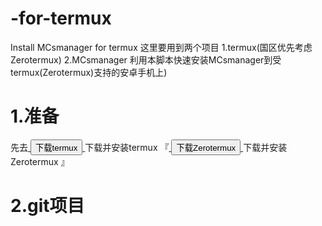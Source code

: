 # -for-termux
Install MCsmanager for termux
这里要用到两个项目 1.termux(国区优先考虑Zerotermux)
                2.MCsmanager
利用本脚本快速安装MCsmanager到受termux(Zerotermux)支持的安卓手机上)
# 1.准备
先去<a href="https://github.com/termux/termux-app#github">
    <button>下载termux</button>
</a>
下载并安装termux
『<a href="https://github.com/hanxinhao000/ZeroTermux">
    <button>下载Zerotermux</button>
  </a>
  下载并安装Zerotermux                                   』
# 2.git项目
```ruby

```
